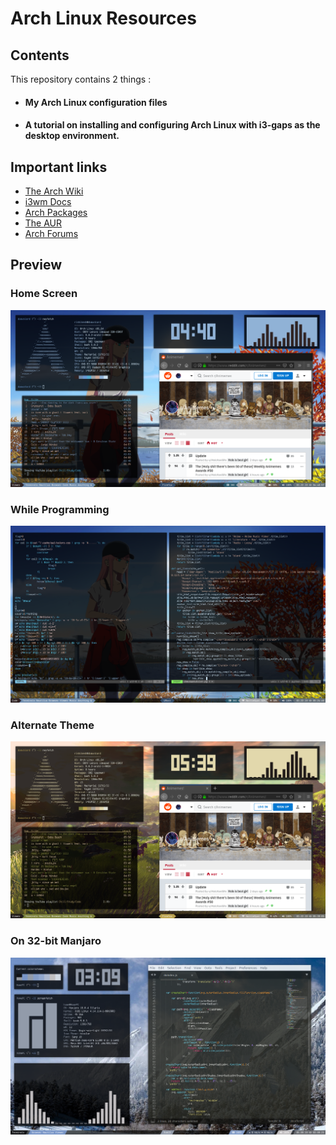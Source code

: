 # Arch Linux Resources

## Contents
This repository contains 2 things :
- #### My Arch Linux configuration files
- #### A tutorial on installing and configuring Arch Linux with i3-gaps as the desktop environment.

## Important links
- [The Arch Wiki](https://wiki.archlinux.org/)
- [i3wm Docs](https://i3wm.org/)
- [Arch Packages](https://www.archlinux.org/packages/)
- [The AUR](https://aur.archlinux.org/)
- [Arch Forums](https://bbs.archlinux.org/)

## Preview
### Home Screen
![Screenshot](Desktop.png)
### While Programming
![Screenshot](Coding.png)
### Alternate Theme
![Screenshot](Alternate.png)
### On 32-bit Manjaro
![Screenshot](Manjaro.png)

